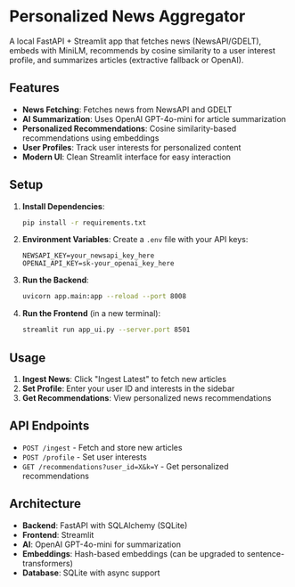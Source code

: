 # Personalized News Aggregator

A local FastAPI + Streamlit app that fetches news (NewsAPI/GDELT), embeds with MiniLM, recommends by cosine similarity to a user interest profile, and summarizes articles (extractive fallback or OpenAI).

## Features

- **News Fetching**: Fetches news from NewsAPI and GDELT
- **AI Summarization**: Uses OpenAI GPT-4o-mini for article summarization
- **Personalized Recommendations**: Cosine similarity-based recommendations using embeddings
- **User Profiles**: Track user interests for personalized content
- **Modern UI**: Clean Streamlit interface for easy interaction

## Setup

1. **Install Dependencies**:
   ```bash
   pip install -r requirements.txt
   ```

2. **Environment Variables**:
   Create a `.env` file with your API keys:
   ```
   NEWSAPI_KEY=your_newsapi_key_here
   OPENAI_API_KEY=sk-your_openai_key_here
   ```

3. **Run the Backend**:
   ```bash
   uvicorn app.main:app --reload --port 8008
   ```

4. **Run the Frontend** (in a new terminal):
   ```bash
   streamlit run app_ui.py --server.port 8501
   ```

## Usage

1. **Ingest News**: Click "Ingest Latest" to fetch new articles
2. **Set Profile**: Enter your user ID and interests in the sidebar
3. **Get Recommendations**: View personalized news recommendations

## API Endpoints

- `POST /ingest` - Fetch and store new articles
- `POST /profile` - Set user interests
- `GET /recommendations?user_id=X&k=Y` - Get personalized recommendations

## Architecture

- **Backend**: FastAPI with SQLAlchemy (SQLite)
- **Frontend**: Streamlit
- **AI**: OpenAI GPT-4o-mini for summarization
- **Embeddings**: Hash-based embeddings (can be upgraded to sentence-transformers)
- **Database**: SQLite with async support
